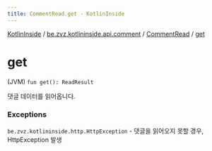 ```yaml
---
title: CommentRead.get - KotlinInside
---
```


[KotlinInside](../../index.html) / [be.zvz.kotlininside.api.comment](../index.html) / [CommentRead](index.html) / [get](./get.html)

# get

(JVM) `fun get(): ReadResult`

댓글 데이터를 읽어옵니다.

### Exceptions

`be.zvz.kotlininside.http.HttpException` - 댓글을 읽어오지 못할 경우, HttpException 발생